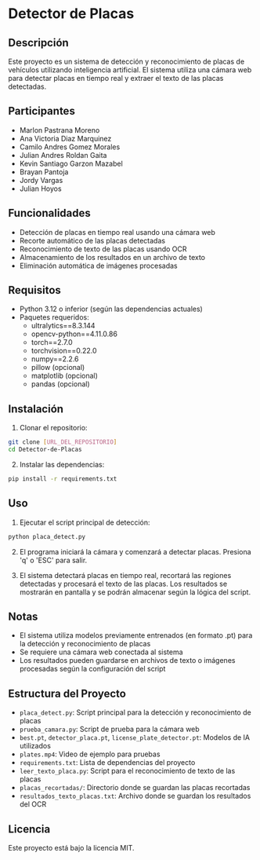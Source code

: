 # Detector de Placas

## Descripción
Este proyecto es un sistema de detección y reconocimiento de placas de vehículos utilizando inteligencia artificial. El sistema utiliza una cámara web para detectar placas en tiempo real y extraer el texto de las placas detectadas.

## Participantes
- Marlon Pastrana Moreno
- Ana Victoria Diaz Marquinez
- Camilo Andres Gomez Morales
- Julian Andres Roldan Gaita
- Kevin Santiago Garzon Mazabel
- Brayan Pantoja
- Jordy Vargas
- Julian Hoyos

## Funcionalidades
- Detección de placas en tiempo real usando una cámara web
- Recorte automático de las placas detectadas
- Reconocimiento de texto de las placas usando OCR
- Almacenamiento de los resultados en un archivo de texto
- Eliminación automática de imágenes procesadas

## Requisitos
- Python 3.12 o inferior (según las dependencias actuales)
- Paquetes requeridos:
  - ultralytics==8.3.144
  - opencv-python==4.11.0.86
  - torch==2.7.0
  - torchvision==0.22.0
  - numpy==2.2.6
  - pillow (opcional)
  - matplotlib (opcional)
  - pandas (opcional)

## Instalación
1. Clonar el repositorio:
```bash
git clone [URL_DEL_REPOSITORIO]
cd Detector-de-Placas
```

2. Instalar las dependencias:
```bash
pip install -r requirements.txt
```

## Uso
1. Ejecutar el script principal de detección:
```bash
python placa_detect.py
```

2. El programa iniciará la cámara y comenzará a detectar placas. Presiona 'q' o 'ESC' para salir.

3. El sistema detectará placas en tiempo real, recortará las regiones detectadas y procesará el texto de las placas. Los resultados se mostrarán en pantalla y se podrán almacenar según la lógica del script.

## Notas
- El sistema utiliza modelos previamente entrenados (en formato .pt) para la detección y reconocimiento de placas
- Se requiere una cámara web conectada al sistema
- Los resultados pueden guardarse en archivos de texto o imágenes procesadas según la configuración del script

## Estructura del Proyecto
- `placa_detect.py`: Script principal para la detección y reconocimiento de placas
- `prueba_camara.py`: Script de prueba para la cámara web
- `best.pt`, `detector_placa.pt`, `license_plate_detector.pt`: Modelos de IA utilizados
- `plates.mp4`: Video de ejemplo para pruebas
- `requirements.txt`: Lista de dependencias del proyecto
- `leer_texto_placa.py`: Script para el reconocimiento de texto de las placas
- `placas_recortadas/`: Directorio donde se guardan las placas recortadas
- `resultados_texto_placas.txt`: Archivo donde se guardan los resultados del OCR

## Licencia
Este proyecto está bajo la licencia MIT.